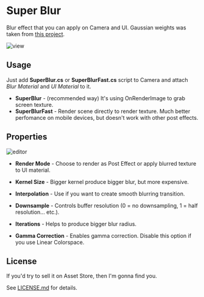 Super Blur
==========

Blur effect that you can apply on Camera and UI. Gaussian weights was taken from [this project](https://github.com/Jam3/glsl-fast-gaussian-blur).

![view](http://i.imgur.com/4WO551O.png)

Usage
-----

Just add **SuperBlur.cs** or **SuperBlurFast.cs** script to Camera and attach *Blur Material* and *UI Material* to it.

- **SuperBlur** - (recommended way) It's using OnRenderImage to grab screen texture.
- **SuperBlurFast** - Render scene directly to render texture. Much better perfomance on mobile devices, but doesn't work with other post effects.

Properties
----------

![editor](http://i.imgur.com/6ZiIcgq.png)

- **Render Mode** - Choose to render as Post Effect or apply blurred texture to UI material.

- **Kernel Size** - Bigger kernel produce bigger blur, but more expensive.

- **Interpolation** - Use if you want to create smooth blurring transition.

- **Downsample** - Controls buffer resolution (0 = no downsampling, 1 = half resolution... etc.).

- **Iterations** - Helps to produce bigger blur radius.

- **Gamma Correction** - Enables gamma correction. Disable this option if you use Linear Colorspace. 

License
-------

If you'd try to sell it on Asset Store, then I'm gonna find you.

See [LICENSE.md](LICENSE.md) for details.
